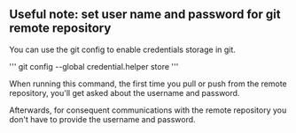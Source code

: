 ## Useful note: set user name and password for git remote repository

You can use the git config to enable credentials storage in git.

'''
git config --global credential.helper store
'''

When running this command, the first time you pull or push from the remote repository, you'll get asked about the username and password.

Afterwards, for consequent communications with the remote repository you don't have to provide the username and password.

